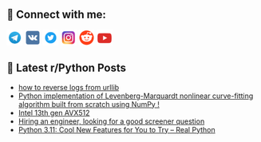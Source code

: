 ## 🔎 Connect with me:
[<img src="https://github.com/bullbesh/bullbesh/blob/main/images/Telegram.png" width="32" height="32" />](https://t.me/bullbesh)
[<img src="https://github.com/bullbesh/bullbesh/blob/main/images/VK.png" width="32" height="32" />](https://vk.com/bullbesh)
[<img src="https://github.com/bullbesh/bullbesh/blob/main/images/Twitter.png" width="32" height="32" />](https://twitter.com/bullbesh1)
[<img src="https://github.com/bullbesh/bullbesh/blob/main/images/Instagram.png" width="32" height="32" />](https://www.instagram.com/bullbesh)
[<img src="https://github.com/bullbesh/bullbesh/blob/main/images/Reddit.png" width="32" height="32" />](https://www.reddit.com/user/bullbesh)
[<img src="https://github.com/bullbesh/bullbesh/blob/main/images/YouTube.png" width="32" height="32" />](https://www.youtube.com/channel/UCtfjRs6uzgq5mfm8S06WTcg)

## 📕 Latest r/Python Posts
<!-- BLOG-POST-LIST:START -->
- [how to reverse logs from urllib](https://www.reddit.com/r/Python/comments/yf2z7i/how_to_reverse_logs_from_urllib/)
- [Python implementation of Levenberg-Marquardt nonlinear curve-fitting algorithm built from scratch using NumPy !](https://www.reddit.com/r/Python/comments/yf286g/python_implementation_of_levenbergmarquardt/)
- [Intel 13th gen AVX512](https://www.reddit.com/r/Python/comments/yf0wo4/intel_13th_gen_avx512/)
- [Hiring an engineer, looking for a good screener question](https://www.reddit.com/r/Python/comments/yf0qg0/hiring_an_engineer_looking_for_a_good_screener/)
- [Python 3.11: Cool New Features for You to Try – Real Python](https://www.reddit.com/r/Python/comments/yez0px/python_311_cool_new_features_for_you_to_try_real/)
<!-- BLOG-POST-LIST:END -->
